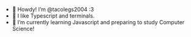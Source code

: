 - 👋 Howdy! I’m @tacolegs2004 :3
- 🌮 I like Typescript and terminals.
- 🌱 I’m currently learning Javascript and preparing to study Computer Science!

<!---
tacolegs2004/tacolegs2004 is a ✨ special ✨ repository because its `README.md` (this file) appears on your GitHub profile.
You can click the Preview link to take a look at your changes.
--->
